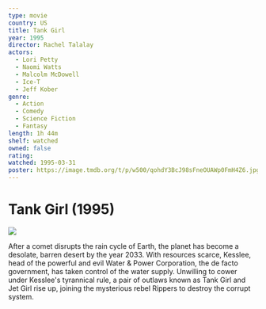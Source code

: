 ```yaml
---
type: movie
country: US
title: Tank Girl
year: 1995
director: Rachel Talalay
actors:
  - Lori Petty
  - Naomi Watts
  - Malcolm McDowell
  - Ice-T
  - Jeff Kober
genre:
  - Action
  - Comedy
  - Science Fiction
  - Fantasy
length: 1h 44m
shelf: watched
owned: false
rating:
watched: 1995-03-31
poster: https://image.tmdb.org/t/p/w500/qohdY3BcJ98sFneOUAWp0FmH4Z6.jpg
---
```


# Tank Girl (1995)

![](https://image.tmdb.org/t/p/w500/qohdY3BcJ98sFneOUAWp0FmH4Z6.jpg)

After a comet disrupts the rain cycle of Earth, the planet has become a desolate, barren desert by the year 2033. With resources scarce, Kesslee, head of the powerful and evil Water & Power Corporation, the de facto government, has taken control of the water supply. Unwilling to cower under Kesslee's tyrannical rule, a pair of outlaws known as Tank Girl and Jet Girl rise up, joining the mysterious rebel Rippers to destroy the corrupt system.